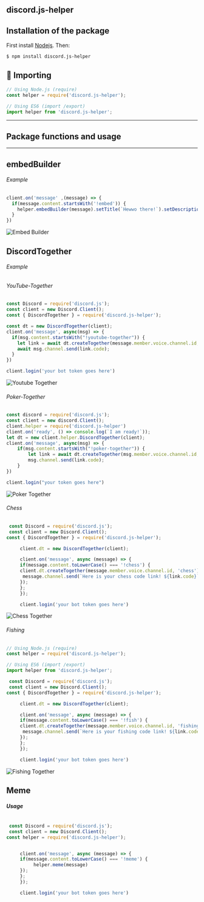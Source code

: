 
## discord.js-helper

## Installation of the package

First install [Nodejs](http://nodejs.org/). Then:

```bash
$ npm install discord.js-helper
```

## 🤟 Importing

```js
// Using Node.js (require)
const helper = require('discord.js-helper');

// Using ES6 (import /export)
import helper from 'discord.js-helper';
```

----

## Package functions and usage

---

## embedBuilder

###### Example

```js
client.on('message' ,(message) => {
  if(message.content.startsWith('!embed')) {
    helper.embedBuilder(message).setTitle(`Hewwo there!`).setDescription(`Howe are you doin?! ☺`)
  }
})
```
![Embed Builder](https://i.imgur.com/HGyoBFX.png)
## DiscordTogether

###### Example

###### YouTube-Together

```js
const Discord = require('discord.js');
const client = new Discord.Client();
const { DiscordTogether } = require('discord.js-helper');

const dt = new DiscordTogether(client);
client.on('message', async(msg) => {
  if(msg.content.startsWith("!youtube-together")) {
    let link = await dt.createTogether(message.member.voice.channel.id, 'youtube');
    await msg.channel.send(link.code);
  }
})

client.login('your bot token goes here')

```
![Youtube Together](https://i.imgur.com/b5VqtXU.png)
###### Poker-Together

```js
const discord = require('discord.js');
const client = new discord.Client();
client.helper = require('discord.js-helper')
client.on('ready', () => console.log(`I am ready!`));
let dt = new client.helper.DiscordTogether(client);
client.on('message', async(msg) => {
    if(msg.content.startsWith("!poker-together")) {
        let link = await dt.createTogether(msg.member.voice.channel.id, 'poker');
        msg.channel.send(link.code);
    }
})

client.login("your token goes here")
```
![Poker Together](https://i.imgur.com/r8SxyHZ.png)

###### Chess

```js
 const Discord = require('discord.js');
 const client = new Discord.Client();
const { DiscordTogether } = require('discord.js-helper');

     client.dt = new DiscordTogether(client);

     client.on('message', async (message) => {
     if(message.content.toLowerCase() === '!chess') {
     client.dt.createTogether(message.member.voice.channel.id, 'chess').then(async link => {
      message.channel.send(`Here is your chess code link! ${link.code}`)
     });
     };
     });

     client.login('your bot token goes here')

```
![Chess Together](https://i.imgur.com/5Ne4MgW.png)

###### Fishing

```js
// Using Node.js (require)
const helper = require('discord.js-helper');

// Using ES6 (import /export)
import helper from 'discord.js-helper';

 const Discord = require('discord.js');
 const client = new Discord.Client();
const { DiscordTogether } = require('discord.js-helper');

     client.dt = new DiscordTogether(client);

     client.on('message', async (message) => {
     if(message.content.toLowerCase() === '!fish') {
     client.dt.createTogether(message.member.voice.channel.id, 'fishing').then(async link => {
      message.channel.send(`Here is your fishing code link! ${link.code}`)
     });
     };
     });

     client.login('your bot token goes here')

```
![Fishing Together](https://i.imgur.com/0Y9rVnj.png)
## Meme

##### Usage

```js

 const Discord = require('discord.js');
 const client = new Discord.Client();
const helper = require('discord.js-helper');


     client.on('message', async (message) => {
     if(message.content.toLowerCase() === '!meme') {
          helper.meme(message)
     });
     };
     });

     client.login('your bot token goes here')

```
